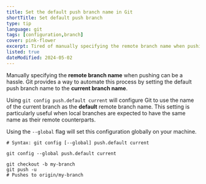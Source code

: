 ```yaml
---
title: Set the default push branch name in Git
shortTitle: Set default push branch
type: tip
language: git
tags: [configuration,branch]
cover: pink-flower
excerpt: Tired of manually specifying the remote branch name when pushing? Configure Git to use the current branch name as the default.
listed: true
dateModified: 2024-05-02
---
```


Manually specifying the **remote branch name** when pushing can be a hassle. Git provides a way to automate this process by setting the default push branch name to the **current branch name**.

Using `git config push.default current` will configure Git to use the name of the current branch as the **default** remote branch name. This setting is particularly useful when local branches are expected to have the same name as their remote counterparts.

Using the `--global` flag will set this configuration globally on your machine.

```shell
# Syntax: git config [--global] push.default current

git config --global push.default current

git checkout -b my-branch
git push -u
# Pushes to origin/my-branch
```
